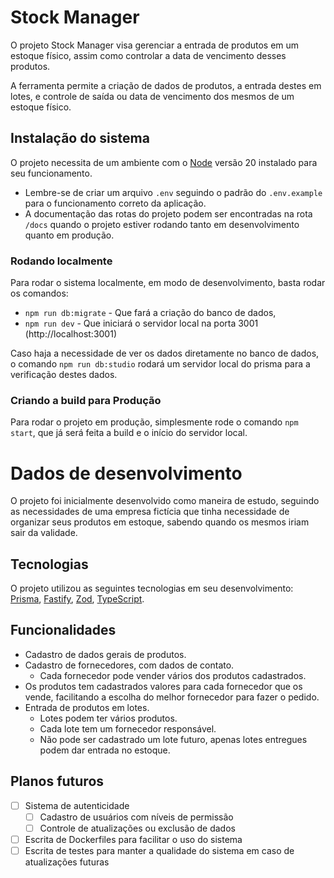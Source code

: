 # Stock Manager

O projeto Stock Manager visa gerenciar a entrada de produtos em um estoque físico, assim como controlar a data de vencimento desses produtos.

A ferramenta permite a criação de dados de produtos, a entrada destes em lotes, e controle de saída ou data de vencimento dos mesmos de um estoque físico.

## Instalação do sistema

O projeto necessita de um ambiente com o [Node](https://nodejs.org/en/download/package-manager) versão 20 instalado para seu funcionamento.

- Lembre-se de criar um arquivo `.env` seguindo o padrão do `.env.example` para o funcionamento correto da aplicação.
- A documentação das rotas do projeto podem ser encontradas na rota `/docs` quando o projeto estiver rodando tanto em desenvolvimento quanto em produção.

### Rodando localmente

Para rodar o sistema localmente, em modo de desenvolvimento, basta rodar os comandos:
- `npm run db:migrate` - Que fará a criação do banco de dados,
- `npm run dev` - Que iniciará o servidor local na porta 3001 (http://localhost:3001)

Caso haja a necessidade de ver os dados diretamente no banco de dados, o comando `npm run db:studio` rodará um servidor local do prisma para a verificação destes dados.

### Criando a build para Produção

Para rodar o projeto em produção, simplesmente rode o comando `npm start`, que já será feita a build e o início do servidor local.

# Dados de desenvolvimento

O projeto foi inicialmente desenvolvido como maneira de estudo, seguindo as necessidades de uma empresa fictícia que tinha necessidade de organizar seus produtos em estoque, sabendo quando os mesmos iriam sair da validade.

## Tecnologias

O projeto utilizou as seguintes tecnologias em seu desenvolvimento: [Prisma](https://www.prisma.io), [Fastify](https://fastify.dev), [Zod](https://zod.dev), [TypeScript](https://www.typescriptlang.org).

## Funcionalidades

- Cadastro de dados gerais de produtos.
- Cadastro de fornecedores, com dados de contato.
    - Cada fornecedor pode vender vários dos produtos cadastrados.
- Os produtos tem cadastrados valores para cada fornecedor que os vende, facilitando a escolha do melhor fornecedor para fazer o pedido.
- Entrada de produtos em lotes.
    - Lotes podem ter vários produtos.
    - Cada lote tem um fornecedor responsável.
    - Não pode ser cadastrado um lote futuro, apenas lotes entregues podem dar entrada no estoque.

## Planos futuros

- [ ] Sistema de autenticidade
    - [ ] Cadastro de usuários com níveis de permissão
    - [ ] Controle de atualizações ou exclusão de dados
- [ ] Escrita de Dockerfiles para facilitar o uso do sistema
- [ ] Escrita de testes para manter a qualidade do sistema em caso de atualizações futuras
